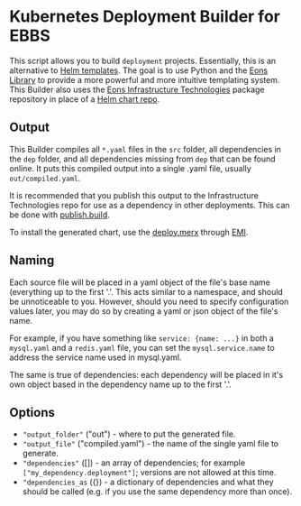 # Kubernetes Deployment Builder for EBBS
This script allows you to build `deployment` projects.
Essentially, this is an alternative to [Helm templates](https://helm.sh/docs/chart_best_practices/templates/). The goal is to use Python and the [Eons Library](https://github.com/eons-dev/eons.lib) to provide a more powerful and more intuitive templating system. This Builder also uses the [Eons Infrastructure Technologies](https://infrastructure.tech) package repository in place of a [Helm chart repo](https://helm.sh/docs/topics/chart_repository/).

## Output
This Builder compiles all `*.yaml` files in the `src` folder, all dependencies in the `dep` folder, and all dependencies missing from `dep` that can be found online. It puts this compiled output into a single .yaml file, usually `out/compiled.yaml`.

It is recommended that you publish this output to the Infrastructure Technologies repo for use as a dependency in other deployments. This can be done with [publish.build](https://github.com/eons-dev/publish.build).

To install the generated chart, use the [deploy.merx](https://github.com/eons-dev/deploy.merx) through [EMI](https://github.com/eons-dev/emi.exe).

## Naming
Each source file will be placed in a yaml object of the file's base name (everything up to the first '.'. This acts similar to a namespace, and should be unnoticeable to you. However, should you need to specify configuration values later, you may do so by creating a yaml or json object of the file's name.  

For example, if you have something like `service: {name: ...}` in both a `mysql.yaml` and a `redis.yaml` file, you can set the `mysql.service.name` to address the service name used in mysql.yaml.

The same is true of dependencies: each dependency will be placed in it's own object based in the dependency name up to the first '.'.

## Options
* `"output_folder"` ("out") - where to put the generated file.
* `"output_file"` ("compiled.yaml") - the name of the single yaml file to generate.
* `"dependencies"` ([]) - an array of dependencies; for example `["my_dependency.deployment"]`; versions are not allowed at this time.
* `"dependencies_as` ({}) - a dictionary of dependencies and what they should be called (e.g. if you use the same dependency more than once).
